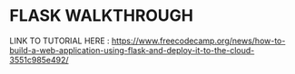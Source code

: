 # FLASK WALKTHROUGH 

LINK TO TUTORIAL HERE : https://www.freecodecamp.org/news/how-to-build-a-web-application-using-flask-and-deploy-it-to-the-cloud-3551c985e492/

